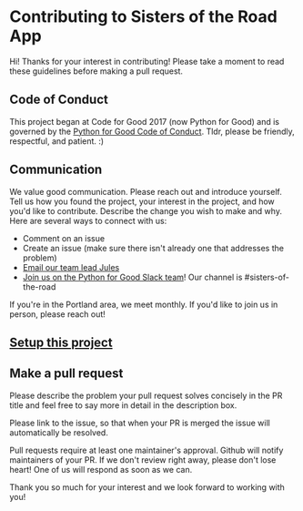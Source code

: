 # Contributing to Sisters of the Road App

Hi! Thanks for your interest in contributing! Please take a moment to read these guidelines before making a pull request.

## Code of Conduct
This project began at Code for Good 2017 (now Python for Good) and is governed by the [Python for Good Code of Conduct](https://pythonforgood.org/coc.html). Tldr, please be friendly, respectful, and patient. :)

## Communication
We value good communication. Please reach out and introduce yourself. Tell us how you found the project, your interest in the project, and how you'd like to contribute. Describe the change you wish to make and why. Here are several ways to connect with us:

- Comment on an issue
- Create an issue (make sure there isn't already one that addresses the problem)
- [Email our team lead Jules](mailto:juliana.arrighi@gmail.com)
- [Join us on the Python for Good Slack team](https://pythonforgood.herokuapp.com/)! Our channel is #sisters-of-the-road

If you're in the Portland area, we meet monthly. If you'd like to join us in person, please reach out!

## [Setup this project](setup.md)

## Make a pull request
Please describe the problem your pull request solves concisely in the PR title and feel free to say more in detail in the description box. 

Please link to the issue, so that when your PR is merged the issue will automatically be resolved.

Pull requests require at least one maintainer's approval. Github will notify maintainers of your PR. If we don't review right away, please don't lose heart! One of us will respond as soon as we can.

Thank you so much for your interest and we look forward to working with you!
